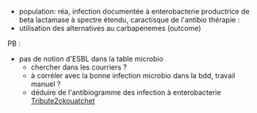 - population:
 réa, infection documentée à enterobacterie productrice de beta lactamase à spectre étendu, caractisque de l'antibio thérapie :
- utilisation des alternatives au carbapenemes
(outcome)

PB :
- pas de notion d'ESBL dans la table microbio
    - chercher dans les courriers ?
     - à corréler avec la bonne infection microbio dans la bdd, travail manuel ?
    - déduire de l'antibiogramme des infection à enterobacterie
[Tribute2ckouatchet](https://www.youtube.com/watch?v=UXT6StVFBzs)

